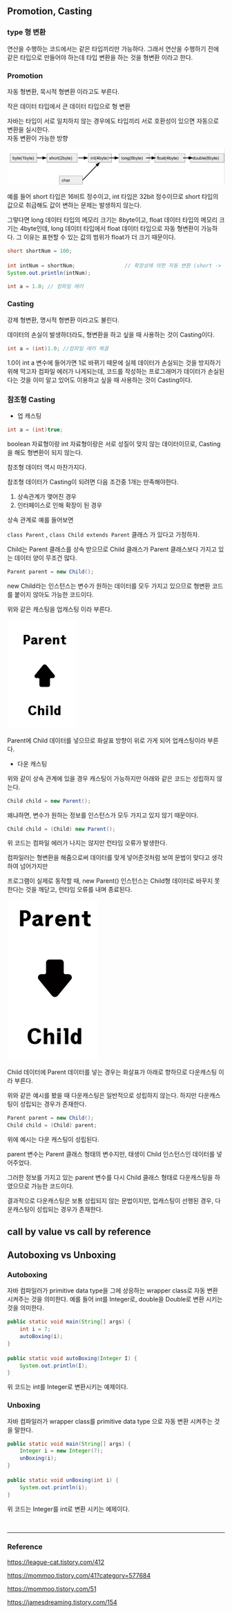 
## Promotion, Casting

### type 형 변환

연산을 수행하는 코드에서는 같은 타입끼리만 가능하다. 그래서 연산을 수행하기 전에 같은 타입으로 만들어야 하는데 타입 변환을 하는 것을 형변환 이라고 한다.


### Promotion

자동 형변환, 묵시적 형변환 이라고도 부른다.

작은 데이터 타입에서 큰 데이터 타입으로 형 변환

자바는 타입이 서로 일치하지 않는 경우에도 타입끼리 서로 호환성이 있으면 자동으로 변환을 실시한다.  
자동 변환이 가능한 방향

![IMAGES](../images/자동형변환.png)

예를 들어 short 타입은 16비트 정수이고, int 타입은 32bit 정수이므로 short 타입의 값으로 취급해도 값이 변하는 문제는 발생하지 않는다.

그렇다면 long 데이터 타입의 메모리 크기는 8byte이고, float 데이터 타입의 메모리 크기는 4byte인데, long 데이터 타입에서 float 데이터 타입으로 자동 형변환이 가능하다. 그 이유는 표현할 수 있는 값의 범위가 float가 더 크기 때문이다.

```java
short shortNum = 100;

int intNum = shortNum;                // 확장성에 의한 자동 변환 (short -> int)
System.out.println(intNum);
```

```java
int a = 1.0; // 컴파일 에러
```

### Casting

강제 형변환, 명시적 형변환 이라고도 불린다.

데이터의 손실이 발생하더라도, 형변환을 하고 싶을 때 사용하는 것이 Casting이다.

```java
int a = (int)1.0; //컴파일 에러 해결
```

1.0이 int a 변수에 들어가면 1로 바뀌기 때문에 실제 데이터가 손실되는 것을 방지하기 위해 막고자 컴파일 에러가 나게되는데, 코드를 작성하는 프로그래머가 데이터가 손실된 다는 것을 이미 알고 있어도 이용하고 싶을 때 사용하는 것이 Casting이다.

### 참조형 Casting
- 업 캐스팅

```java
int a = (int)true;
```
boolean 자료형이랑 int 자료형이랑은 서로 성질이 맞지 않는 데이터이므로, Casting을 해도 형변환이 되지 않는다.

참조형 데이터 역시 마찬가지다.

참조형 데이터가 Casting이 되려면 다음 조건중 1개는 만족해야한다.
1. 상속관계가 맺어진 경우
2. 인터페이스로 인해 확장이 된 경우

상속 관계로 예를 들어보면

`class Parent` , `class Child extends Parent` 클래스 가 있다고 가정하자.

Child는 Parent 클래스를 상속 받으므로 Child 클래스가 Parent 클래스보다 가지고 있는 데이터 양이 무조건 많다.

```java
Parent parent = new Child();
```

new Child라는 인스턴스는 변수가 원하는 데이터를 모두 가지고 있으므로 형변환 코드를 붙이지 않아도 가능한 코드이다.

위와 같은 캐스팅을 업캐스팅 이라 부른다.

![IMAGES](../images/업캐스팅.png)

Parent에 Child 데이터를 넣으므로 화살표 방향이 위로 가게 되어 업캐스팅이라 부른다.

- 다운 캐스팅

위와 같이 상속 관계에 있을 경우 캐스팅이 가능하지만 아래와 같은 코드는 성립하지 않는다.

```java
Child child = new Parent();
```

왜냐하면, 변수가 원하는 정보를 인스턴스가 모두 가지고 있지 않기 때문이다.

```java
Child child = (Child) new Parent();
```
위 코드는 컴파일 에러가 나지는 않지만 런타임 오류가 발생한다.

컴파일러는 형변환을 해줌으로써 데이터를 맞게 넣어준것처럼 보여 문법이 맞다고 생각하여 넘어가지만

프로그램이 실제로 동작할 때, new Parent() 인스턴스는 Child형 데이터로 바꾸지 못한다는 것을 깨닫고, 런타임 오류를 내며 종료된다.

![IMAGES](../images/다운캐스팅.png)

Child 데이터에 Parent 데이터를 넣는 경우는 화살표가 아래로 향하므로 다운캐스팅 이라 부른다.

위와 같은 예시를 봤을 때 다운캐스팅은 일반적으로 성립하지 않는다. 하지만 다운캐스팅이 성립되는 경우가 존재한다.

```java
Parent parent = new Child();
Child child = (Child) parent;
```

위에 예시는 다운 캐스팅이 성립된다.

parent 변수는 Parent 클래스 형태의 변수지만, 태생이 Child 인스턴스인 데이터를 넣어주었다.

그러한 정보를 가지고 있는 parent 변수를 다시 Child 클래스 형태로 다운캐스팅을 하였으므로 가능한 코드이다.

결과적으로 다운캐스팅은 보통 성립되지 않는 문법이지만, 업캐스팅이 선행된 경우, 다운캐스팅이 성립되는 경우가 존재한다.

## call by value vs call by reference


## Autoboxing vs Unboxing

### Autoboxing

자바 컴파일러가 primitive data type을 그에 상응하는 wrapper class로 자동 변환 시켜주는 것을 의미한다. 예를 들어 int를 Integer로, double을 Double로 변환 시키는 것을 의미한다.

```java
public static void main(String[] args) {
    int i = 7;
    autoBoxing(i);
}

public static void autoBoxing(Integer I) {
    System.out.println(I);
}
```
위 코드는 int를 Integer로 변환시키는 예제이다.

### Unboxing

자바 컴파일러가 wrapper class를 primitive data type 으로 자동 변환 시켜주는 것을 말한다.

```java
public static void main(String[] args) {
    Integer i = new Integer(7);
    unBoxing(i);
}

public static void unBoxing(int i) {
    System.out.println(i);
}
```

위 코드는 Integer를 int로 변환 시키는 예제이다.

<br>

---

### Reference

https://league-cat.tistory.com/412

https://mommoo.tistory.com/41?category=577684

https://mommoo.tistory.com/51

https://jamesdreaming.tistory.com/154